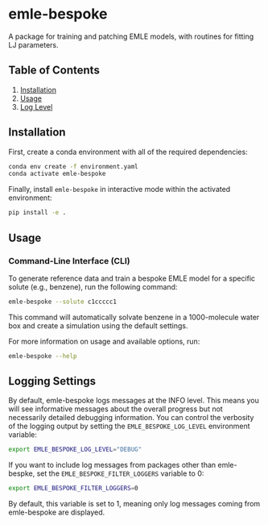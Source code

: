 # emle-bespoke

A package for training and patching EMLE models, with routines for fitting LJ parameters.

## Table of Contents

1. [Installation](#installation)
1. [Usage](#usage)
1. [Log Level](#log-level)

## Installation

First, create a conda environment with all of the required dependencies:

```bash
conda env create -f environment.yaml
conda activate emle-bespoke
```

Finally, install `emle-bespoke` in interactive mode within the activated environment:

```bash
pip install -e .
```

## Usage

### Command-Line Interface (CLI)

To generate reference data and train a bespoke EMLE model for a specific solute (e.g., benzene), run the following command:

```bash
emle-bespoke --solute c1ccccc1
```

This command will automatically solvate benzene in a 1000-molecule water box and create a simulation using the default settings.

For more information on usage and available options, run:

```bash
emle-bespoke --help
```

## Logging Settings

By default, emle-bespoke logs messages at the INFO level. This means you will see informative messages about the overall progress but not necessarily detailed debugging information. You can control the verbosity of the logging output by setting the `EMLE_BESPOKE_LOG_LEVEL` environment variable:

```bash
export EMLE_BESPOKE_LOG_LEVEL="DEBUG"
```

If you want to include log messages from packages other than emle-bespke, set the `EMLE_BESPOKE_FILTER_LOGGERS` variable to 0:

```bash
export EMLE_BESPOKE_FILTER_LOGGERS=0
```

By default, this variable is set to 1, meaning only log messages coming from emle-bespoke are displayed.
